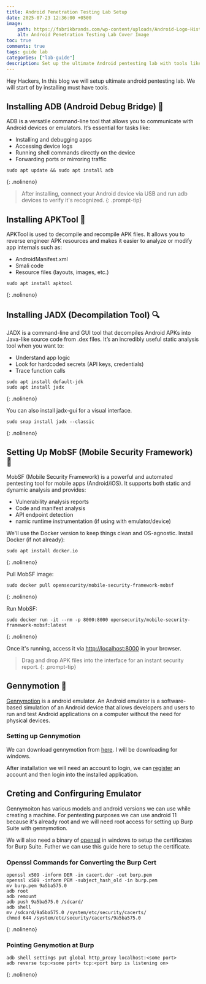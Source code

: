 ```yaml
---
title: Android Penetration Testing Lab Setup
date: 2025-07-23 12:36:00 +0500
image:
    path: https://fabrikbrands.com/wp-content/uploads/Android-Logo-History-1.png
    alt: Android Penetration Testing Lab Cover Image
toc: true
comments: true
tags: guide lab
categories: ["lab-guide"]
description: Set up the ultimate Android pentesting lab with tools like Genymotion, ADB, JADX, and APKTool. Follow this step-by-step guide to install, configure, and start testing Android apps for security vulnerabilities. Perfect for ethical hackers, mobile security analysts, and pentesters.
---
```


Hey Hackers, In this blog we will setup ultimate android pentesting lab. We will start of by installing must have tools.

## Installing ADB (Android Debug Bridge) 🔌

ADB is a versatile command-line tool that allows you to communicate with Android devices or emulators. It’s essential for tasks like:

- Installing and debugging apps
- Accessing device logs
- Running shell commands directly on the device
- Forwarding ports or mirroring traffic

```shell
sudo apt update && sudo apt install adb
```
{: .nolineno}

> After installing, connect your Android device via USB and run adb devices to verify it's recognized.
{: .prompt-tip}

## Installing APKTool 🧰

APKTool is used to decompile and recompile APK files. It allows you to reverse engineer APK resources and makes it easier to analyze or modify app internals such as:

- AndroidManifest.xml
- Smali code
- Resource files (layouts, images, etc.)

```shell
sudo apt install apktool
```
{: .nolineno}

## Installing JADX (Decompilation Tool) 🔍

JADX is a command-line and GUI tool that decompiles Android APKs into Java-like source code from .dex files. It’s an incredibly useful static analysis tool when you want to:

- Understand app logic
- Look for hardcoded secrets (API keys, credentials)
- Trace function calls

```shell
sudo apt install default-jdk
sudo apt install jadx
```
{: .nolineno}

You can also install jadx-gui for a visual interface.
```shell
sudo snap install jadx --classic
```
{: .nolineno}

## Setting Up MobSF (Mobile Security Framework) 🐳

MobSF (Mobile Security Framework) is a powerful and automated pentesting tool for mobile apps (Android/iOS). It supports both static and dynamic analysis and provides:

- Vulnerability analysis reports
- Code and manifest analysis
- API endpoint detection
- namic runtime instrumentation (if using with emulator/device)

We'll use the Docker version to keep things clean and OS-agnostic.
Install Docker (if not already):

```shell
sudo apt install docker.io
```
{: .nolineno}

Pull MobSF image:

```shell
sudo docker pull opensecurity/mobile-security-framework-mobsf
```
{: .nolineno}

Run MobSF:

```shell
sudo docker run -it --rm -p 8000:8000 opensecurity/mobile-security-framework-mobsf:latest
```
{: .nolineno}

Once it's running, access it via [http://localhost:8000](http://localhost:8000) in your browser.

> Drag and drop APK files into the interface for an instant security report.
{: .prompt-tip}

## Gennymotion 🎴

[Gennymotion](https://www.genymotion.com/) is a android emulator. An Android emulator is a software-based simulation of an Android device that allows developers and users to run and test Android applications on a computer without the need for physical devices.

### Setting up Gennymotion

We can download gennymotion from [here](https://www.genymotion.com/product-desktop/download/). I will be downloading for windows.  

After installation we will need an account to login, we can [register](https://www-v1.genymotion.com/account/create/) an account and then login into the installed application.

## Creting and Confirguring Emulator

Gennymoiton has various models and android versions we can use while creating a machine. For pentesting purposes we can use android 11 because it's already root and we will need root access for setting up Burp Suite with gennymotion.

We will also need a binary of [openssl](https://slproweb.com/products/Win32OpenSSL.html) in windows to setup the certificates for Burp Suite. Futher we can use this guide here to setup the certificate.

### Openssl Commands for Converting the Burp Cert

```shell
openssl x509 -inform DER -in cacert.der -out burp.pem
openssl x509 -inform PEM -subject_hash_old -in burp.pem
mv burp.pem 9a5ba575.0
adb root
adb remount
adb push 9a5ba575.0 /sdcard/
adb shell
mv /sdcard/9a5ba575.0 /system/etc/security/cacerts/
chmod 644 /system/etc/security/cacerts/9a5ba575.0
```
{: .nolineno}

### Pointing Genymotion at Burp

```shell
adb shell settings put global http_proxy localhost:<some port>
adb reverse tcp:<some port> tcp:<port burp is listening on>
```
{: .nolineno}
